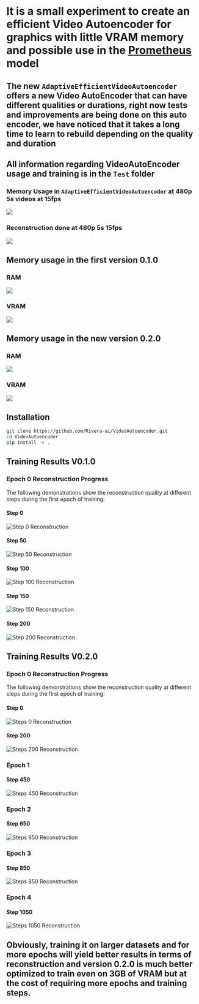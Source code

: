 # It is a small experiment to create an efficient Video Autoencoder for graphics with little VRAM memory and possible use in the [Prometheus](https://github.com/Rivera-ai/Prometheus) model

## The new ```AdaptiveEfficientVideoAutoencoder``` offers a new Video AutoEncoder that can have different qualities or durations, right now tests and improvements are being done on this auto encoder, we have noticed that it takes a long time to learn to rebuild depending on the quality and duration

## All information regarding VideoAutoEncoder usage and training is in the ```Test``` folder

### Memory Usage in ```AdaptiveEfficientVideoAutoencoder``` at 480p 5s videos at 15fps

![](Image/480.png)

### Reconstruction done at 480p 5s 15fps

![](videos/recon_video_480p_60.gif)

## Memory usage in the first version 0.1.0

### RAM
![](Image/RAM.png)

### VRAM
![](Image/VRAM.png)

## Memory usage in the new version 0.2.0

### RAM
![](Image/RAM2.png)

### VRAM
![](Image/VRAM2.png)


## Installation

```bash
git clone https://github.com/Rivera-ai/VideoAutoencoder.git
cd VideoAutoencoder
pip install -e .
```

## Training Results V0.1.0   

### Epoch 0 Reconstruction Progress

The following demonstrations show the reconstruction quality at different steps during the first epoch of training:

#### Step 0
![Step 0 Reconstruction](videos/step0_epoch_.gif)

#### Step 50
![Step 50 Reconstruction](videos/step50_epoch_.gif)

#### Step 100
![Step 100 Reconstruction](videos/step100_epoch_.gif)

#### Step 150
![Step 150 Reconstruction](videos/step150_epoch_.gif)

#### Step 200
![Step 200 Reconstruction](videos/step200_epoch_.gif)

## Training Results V0.2.0   

### Epoch 0 Reconstruction Progress

The following demonstrations show the reconstruction quality at different steps during the first epoch of training:

#### Step 0
![Steps 0 Reconstruction](videos/step0_epoch_0.gif)

#### Step 200
![Steps 200 Reconstruction](videos/step200_epoch_0.gif)

### Epoch 1

#### Step 450
![Steps 450 Reconstruction](videos/step450_epoch_1.gif)

### Epoch 2
#### Step 650
![Steps 650 Reconstruction](videos/step650_epoch_2.gif)

### Epoch 3
#### Step 850
![Steps 850 Reconstruction](videos/step850_epoch_3.gif)

### Epoch 4
#### Step 1050
![Steps 1050 Reconstruction](videos/step1050_epoch_4.gif)

## Obviously, training it on larger datasets and for more epochs will yield better results in terms of reconstruction and version 0.2.0 is much better optimized to train even on 3GB of VRAM but at the cost of requiring more epochs and training steps.